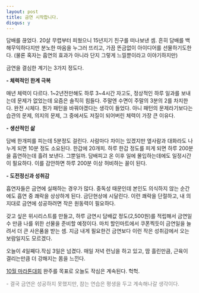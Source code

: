 ```yaml
---
layout: post
title: 금연 시작합니다. 
disqus: y
---
```


담배를 끊었다. 20살 무렵부터 피웠으니 15년지기 친구를 떠나보낸 셈. 흔히 담배를 백해무익하다지만 분노한 마음을 누그러 뜨리고, 가끔 뜬금없이 아이디어를 선물하기도한다. (물론 혹자는 흡연의 효과가 아니라 단지 그렇게 느낄뿐이라고 이야기하지만)

금연을 결심한 계기는 3가지 정도다. 

**- 체력적인 한계 극복**

매년 체력이 다르다. 1~2년전만해도 하루 3~4시간 자고도, 정상적인 하루 일과를 보내는데 문제가 없었는데 요즘은 솔직히 힘들다. 
주말엔 수면이 주말의 3분의 2를 차지한다. 완전 시체다. 뭔가 패턴을 바꿔야겠다는 생각이 들었다. 아니 패턴의 문제라기보다는 습관의 문제, 의지의 문제, 그 중에서도 저질이 되어버린 체력이 가장 큰 이유다. 


**- 생산적인 삶**

담배 한개피를 피는데 5분정도 걸린다. 사람마다 차이는 있겠지만 옆사람과 대화라도 나누게 되면 10분 정도 소요된다. 한갑에 20개피. 하루 한갑 정도를 피게 되면 하루 200분을 흡연하는데 흘려 보낸다. 그뿐일까. 담배피고 온 이후 일에 몰입하는데에도 일정시간이 필요하다. 이를 감안하면 하루 200분 이상 허비하는 꼴이 된다. 

**- 도전정신과 성취감**

흡연자들은 금연에 실패하는 경우가 많다. 중독성 때문인데 본인도 의식하지 않는 순간에도 흡연 중 쾌락을 상상하게 된다. 금단현상에 시달린다. 이런 쾌락을 단절하고, 내 의지대로 금연에 성공하려면 작은 원동력이 필요하다. 

갖고 싶은 위시리스트를 만들고, 하루 금연시 담배값 정도(2,500원)를 적립해서 금연일 수 만큼 나를 위한 선물을 준비할 예정이다. 마치 할인마트에서 쿠폰찍듯이 금연일을 늘려서 더 큰 사은품을 받는 셈. 지금 내게 필요한건 금연보다 이런 작은 성취감에서 오는 보람일지도 모르겠다. 

오늘이 4일째다.작심 3일은 넘겼다. 매일 저녁 런닝을 하고 있고, 땀 흘린만큼, 근육이 결리는만큼 더 강해지는 몸을 느낀다. 

[10월 마라톤대회](http://www.energizer-nightrace.co.kr/) 완주를 목표로 오늘도 작심은 계속된다. 헉헉.

<font color=gray> - 결국 금연은 성공하지 못했지만, 참는 연습은 평생을 두고 계속해나갈 생각이다.</font>
